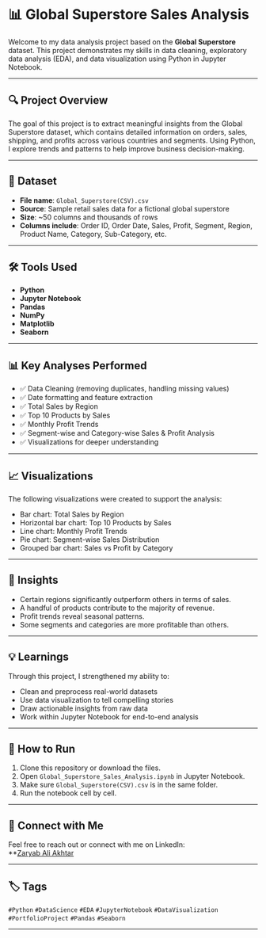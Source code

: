 # 📊 Global Superstore Sales Analysis

Welcome to my data analysis project based on the **Global Superstore** dataset. This project demonstrates my skills in data cleaning, exploratory data analysis (EDA), and data visualization using Python in Jupyter Notebook.

---

## 🔍 Project Overview

The goal of this project is to extract meaningful insights from the Global Superstore dataset, which contains detailed information on orders, sales, shipping, and profits across various countries and segments. Using Python, I explore trends and patterns to help improve business decision-making.

---

## 📁 Dataset

- **File name**: `Global_Superstore(CSV).csv`
- **Source**: Sample retail sales data for a fictional global superstore
- **Size**: ~50 columns and thousands of rows
- **Columns include**: Order ID, Order Date, Sales, Profit, Segment, Region, Product Name, Category, Sub-Category, etc.

---

## 🛠 Tools Used

- **Python**
- **Jupyter Notebook**
- **Pandas**
- **NumPy**
- **Matplotlib**
- **Seaborn**

---

## 📊 Key Analyses Performed

- ✅ Data Cleaning (removing duplicates, handling missing values)
- ✅ Date formatting and feature extraction
- ✅ Total Sales by Region
- ✅ Top 10 Products by Sales
- ✅ Monthly Profit Trends
- ✅ Segment-wise and Category-wise Sales & Profit Analysis
- ✅ Visualizations for deeper understanding

---

## 📈 Visualizations

The following visualizations were created to support the analysis:

- Bar chart: Total Sales by Region
- Horizontal bar chart: Top 10 Products by Sales
- Line chart: Monthly Profit Trends
- Pie chart: Segment-wise Sales Distribution
- Grouped bar chart: Sales vs Profit by Category

---

## 📌 Insights

- Certain regions significantly outperform others in terms of sales.
- A handful of products contribute to the majority of revenue.
- Profit trends reveal seasonal patterns.
- Some segments and categories are more profitable than others.

---

## 💡 Learnings

Through this project, I strengthened my ability to:
- Clean and preprocess real-world datasets
- Use data visualization to tell compelling stories
- Draw actionable insights from raw data
- Work within Jupyter Notebook for end-to-end analysis

---

## 🚀 How to Run

1. Clone this repository or download the files.
2. Open `Global_Superstore_Sales_Analysis.ipynb` in Jupyter Notebook.
3. Make sure `Global_Superstore(CSV).csv` is in the same folder.
4. Run the notebook cell by cell.

---

## 🤝 Connect with Me

Feel free to reach out or connect with me on LinkedIn:  
**[Zaryab Ali Akhtar](https://www.linkedin.com/in/zaryab-ali-akhtar-8b12991b6/)

---

## 🏷️ Tags

`#Python` `#DataScience` `#EDA` `#JupyterNotebook` `#DataVisualization` `#PortfolioProject` `#Pandas` `#Seaborn`

---
